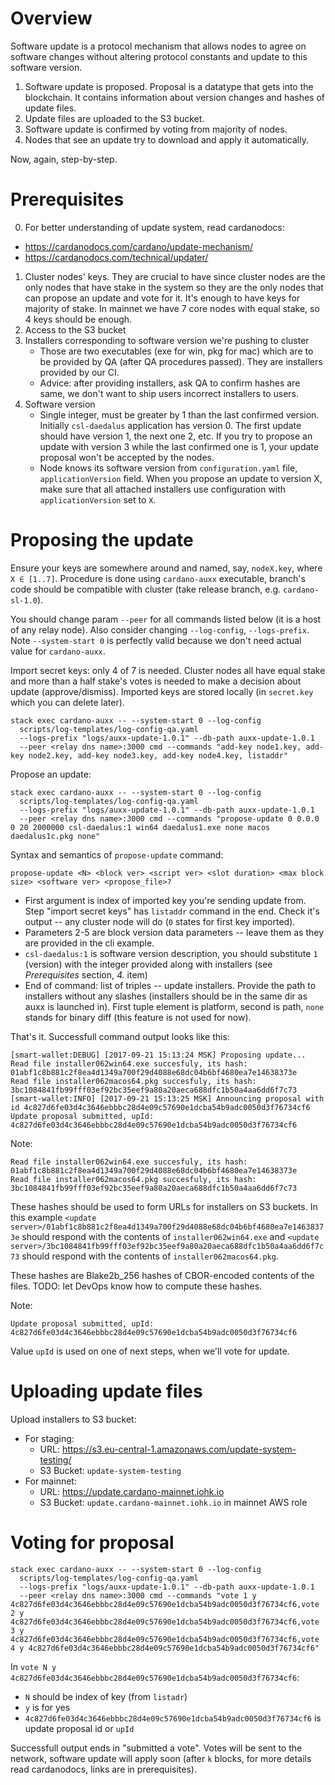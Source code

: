 Overview
========

Software update is a protocol mechanism that allows nodes to agree on software changes without altering protocol constants and update to this software version.
1. Software update is proposed. Proposal is a datatype that gets into
   the blockchain. It contains information about version changes and
   hashes of update files.
2. Update files are uploaded to the S3 bucket.
3. Software update is confirmed by voting from majority of nodes.
4. Nodes that see an update try to download and apply it
   automatically.

Now, again, step-by-step.

Prerequisites
=============

0. For better understanding of update system, read cardanodocs:
  * https://cardanodocs.com/cardano/update-mechanism/
  * https://cardanodocs.com/technical/updater/
1. Cluster nodes' keys. They are crucial to have since cluster nodes
   are the only nodes that have stake in the system so they are the
   only nodes that can propose an update and vote for it. It's enough
   to have keys for majority of stake. In mainnet we have 7 core nodes
   with equal stake, so 4 keys should be enough.
2. Access to the S3 bucket
3. Installers corresponding to software version we're pushing to cluster
   - Those are two executables (exe for win, pkg for mac) which are to
     be provided by QA (after QA procedures passed). They are
     installers provided by our CI.
   - Advice: after providing installers, ask QA to confirm hashes are
     same, we don't want to ship users incorrect installers to users.
4. Software version
   - Single integer, must be greater by 1 than the last confirmed
     version. Initially `csl-daedalus` application has version 0. The
     first update should have version 1, the next one 2, etc. If you
     try to propose an update with version 3 while the last confirmed
     one is 1, your update proposal won't be accepted by the nodes.
   - Node knows its software version from `configuration.yaml` file,
     `applicationVersion` field. When you propose an update to version
     X, make sure that all attached installers use configuration with
     `applicationVersion` set to `X`.

Proposing the update
====================

Ensure your keys are somewhere around and named, say, `nodeX.key`,
where `X ∈ [1..7]`. Procedure is done using `cardano-auxx`
executable, branch's code should be compatible with cluster (take release branch, e.g. `cardano-sl-1.0`).

You should change param `--peer` for all commands listed below (it is a host of any relay node). Also consider changing `--log-config`, `--logs-prefix`.
Note `--system-start 0` is perfectly valid because we don't need actual value for `cardano-auxx`.

Import secret keys: only 4 of 7 is needed. Cluster nodes all have equal stake and more than a half stake's votes is needed to make a decision about update (approve/dismiss). Imported keys are stored locally (in `secret.key` which you can delete later).

```
stack exec cardano-auxx -- --system-start 0 --log-config
  scripts/log-templates/log-config-qa.yaml
  --logs-prefix "logs/auxx-update-1.0.1" --db-path auxx-update-1.0.1
  --peer <relay dns name>:3000 cmd --commands "add-key node1.key, add-key node2.key, add-key node3.key, add-key node4.key, listaddr"
```

Propose an update:

```
stack exec cardano-auxx -- --system-start 0 --log-config
  scripts/log-templates/log-config-qa.yaml
  --logs-prefix "logs/auxx-update-1.0.1" --db-path auxx-update-1.0.1
  --peer <relay dns name>:3000 cmd --commands "propose-update 0 0.0.0 0 20 2000000 csl-daedalus:1 win64 daedalus1.exe none macos daedalus1c.pkg none"
```

Syntax and semantics of `propose-update` command:

```
propose-update <N> <block ver> <script ver> <slot duration> <max block size> <software ver> <propose_file>?
```

* First argument is index of imported key you're sending update
from. Step "import secret keys" has `listaddr` command in the end. Check it's output -- any cluster node will
do (`0` states for first key imported).
* Parameters 2-5 are block version data parameters -- leave them as
they are provided in the cli example.
* `csl-daedalus:1` is software version description, you should substitute `1` (version) with the integer provided along with installers (see *Prerequisites* section, *4.* item)
* End of command: list of triples -- update installers. Provide the path to installers
without any slashes (installers should be in the same dir as auxx is
launched in). First tuple element is platform, second is path, `none` stands for binary diff (this feature is not used for now).

That's it. Successfull command output looks like this:

```
[smart-wallet:DEBUG] [2017-09-21 15:13:24 MSK] Proposing update...
Read file installer062win64.exe succesfuly, its hash: 01abf1c8b881c2f8ea4d1349a700f29d4088e68dc04b6bf4680ea7e14638373e
Read file installer062macos64.pkg succesfuly, its hash: 3bc1084841fb99fff03ef92bc35eef9a80a20aeca688dfc1b50a4aa6dd6f7c73
[smart-wallet:INFO] [2017-09-21 15:13:25 MSK] Announcing proposal with id 4c827d6fe03d4c3646ebbbc28d4e09c57690e1dcba54b9adc0050d3f76734cf6
Update proposal submitted, upId: 4c827d6fe03d4c3646ebbbc28d4e09c57690e1dcba54b9adc0050d3f76734cf6
```

Note:

```
Read file installer062win64.exe succesfuly, its hash: 01abf1c8b881c2f8ea4d1349a700f29d4088e68dc04b6bf4680ea7e14638373e
Read file installer062macos64.pkg succesfuly, its hash: 3bc1084841fb99fff03ef92bc35eef9a80a20aeca688dfc1b50a4aa6dd6f7c73
```

These hashes should be used to form URLs for installers on S3
buckets. In this example `<update
server>/01abf1c8b881c2f8ea4d1349a700f29d4088e68dc04b6bf4680ea7e14638373e`
should respond with the contents of `installer062win64.exe` and
`<update
server>/3bc1084841fb99fff03ef92bc35eef9a80a20aeca688dfc1b50a4aa6dd6f7c73`
should respond with the contents of `installer062macos64.pkg`.

These hashes are Blake2b_256 hashes of CBOR-encoded contents of the files.
TODO: let DevOps know how to compute these hashes.

Note:
```
Update proposal submitted, upId: 4c827d6fe03d4c3646ebbbc28d4e09c57690e1dcba54b9adc0050d3f76734cf6
```

Value `upId` is used on one of next steps, when we'll vote for update.

Uploading update files
======================

Upload installers to S3 bucket:
* For staging:
    * URL: https://s3.eu-central-1.amazonaws.com/update-system-testing/
    * S3 Bucket: `update-system-testing`
* For mainnet:
    * URL: https://update.cardano-mainnet.iohk.io
    * S3 Bucket: `update.cardano-mainnet.iohk.io` in mainnet AWS role

Voting for proposal
===================

```
stack exec cardano-auxx -- --system-start 0 --log-config
  scripts/log-templates/log-config-qa.yaml
  --logs-prefix "logs/auxx-update-1.0.1" --db-path auxx-update-1.0.1
  --peer <relay dns name>:3000 cmd --commands "vote 1 y 4c827d6fe03d4c3646ebbbc28d4e09c57690e1dcba54b9adc0050d3f76734cf6,vote 2 y 4c827d6fe03d4c3646ebbbc28d4e09c57690e1dcba54b9adc0050d3f76734cf6,vote 3 y 4c827d6fe03d4c3646ebbbc28d4e09c57690e1dcba54b9adc0050d3f76734cf6,vote 4 y 4c827d6fe03d4c3646ebbbc28d4e09c57690e1dcba54b9adc0050d3f76734cf6"
```

In `vote N y 4c827d6fe03d4c3646ebbbc28d4e09c57690e1dcba54b9adc0050d3f76734cf6`:

* `N` should be index of key (from `listadr`)
* `y` is for yes
* `4c827d6fe03d4c3646ebbbc28d4e09c57690e1dcba54b9adc0050d3f76734cf6` is update proposal id or `upId`

Successfull output ends in "submitted a vote". Votes will be sent to
the network, software update will apply soon (after `k` blocks, for
more details read cardanodocs, links are in prerequisites).

